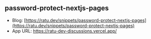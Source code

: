 ## password-protect-nextjs-pages

- Blog: [https://ratu.dev/snippets/password-protect-nextjs-pages](https://ratu.dev/snippets/password-protect-nextjs-pages)
- App URL: https://ratu-dev-discussions.vercel.app/ 

